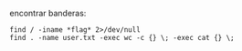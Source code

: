 encontrar banderas:

```
find / -iname *flag* 2>/dev/null
find . -name user.txt -exec wc -c {} \; -exec cat {} \;
```

